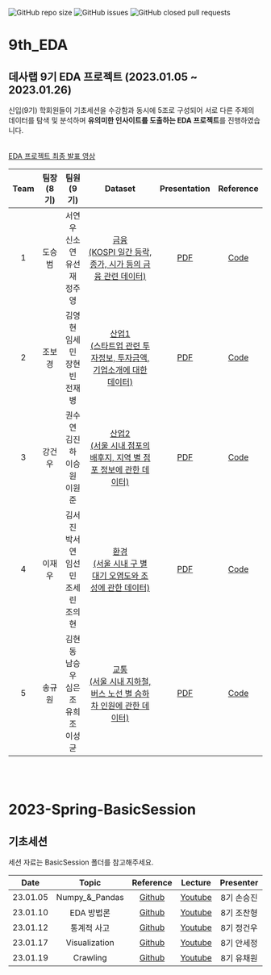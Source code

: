 ![GitHub repo size](https://img.shields.io/github/repo-size/DataScience-Lab-Yonsei/9th_EDA)
![GitHub issues](https://img.shields.io/github/issues/DataScience-Lab-Yonsei/9th_EDA)
![GitHub closed pull requests](https://img.shields.io/github/issues-pr-closed-raw/DataScience-Lab-Yonsei/9th_EDA)

# 9th_EDA
## 데사랩 9기 EDA 프로젝트 (2023.01.05 ~ 2023.01.26)
신입(9기) 학회원들이 기초세션을 수강함과 동시에 5조로 구성되어 서로 다른 주제의 데이터를 탐색 및 분석하며 <strong>유의미한 인사이트를 도출하는 EDA 프로젝트</strong>를 진행하였습니다.
<br><br>


[EDA 프로젝트 최종 발표 영상](url)


|Team|팀장(8기)|팀원(9기)|Dataset|Presentation|Reference|
|:---:|:---:|:---:|:---:|:---:|:---:|
|1|도승범|서연우<br>신소연<br>유선재<br>정주영|[금융<br>(KOSPI 일간 등락, 종가, 시가 등의 금융 관련 데이터)](https://github.com/DataScience-Lab-Yonsei/9th_EDA/blob/main/1%E1%84%8C%E1%85%A9/Dataset)|[PDF](pdf)|[Code](code)|
|2|조보경|김영현<br>임세민<br>장현빈<br>전재병|[산업1<br>(스타트업 관련 투자정보, 투자금액, 기업소개에 대한 데이터)](data)|[PDF](pdf)|[Code](code)|
|3|강건우|권수연<br>김진하<br>이승원<br>이원준|[산업2<br>(서울 시내 점포의 배후지, 지역 별 점포 정보에 관한 데이터)](https://github.com/DataScience-Lab-Yonsei/9th_EDA/tree/main/3%E1%84%8C%E1%85%A9/Dataset)|[PDF](pdf)|[Code](code)|
|4|이재우|김서진<br>박서연<br>임선민<br>조세린<br>조의현|[환경<br>(서울 시내 구 별 대기 오염도와 조성에 관한 데이터)](https://github.com/DataScience-Lab-Yonsei/9th_EDA/tree/main/4%E1%84%8C%E1%85%A9/Dataset)|[PDF](pdf)|[Code](code)|
|5|송규원|김현동<br>남승우<br>심은조<br>유희조<br>이성균|[교통<br>(서울 시내 지하철, 버스 노선 별 승하차 인원에 관한 데이터)](https://github.com/DataScience-Lab-Yonsei/9th_EDA/tree/main/5%E1%84%8C%E1%85%A9/Dataset)|[PDF](pdf)|[Code](code)|

<br><br>

 
# 2023-Spring-BasicSession
## 기초세션
세션 자료는 BasicSession 폴더를 참고해주세요.


|Date|Topic|Reference|Lecture|Presenter|
|:---:|:---:|:---:|:---:|:---:|
|23.01.05|Numpy_&_Pandas|[Github](https://github.com/DataScience-Lab-Yonsei/9th_EDA/tree/main/BasicSession/%5B0105%5D_Numpy_%26_Pandas)|[Youtube](url)|8기 손승진|
|23.01.10|EDA 방법론|[Github](https://github.com/DataScience-Lab-Yonsei/9th_EDA/tree/main/BasicSession/%5B0110%5D_EDA_%E1%84%87%E1%85%A1%E1%86%BC%E1%84%87%E1%85%A5%E1%86%B8%E1%84%85%E1%85%A9%E1%86%AB)|[Youtube](url)|8기 조찬형|
|23.01.12|통계적 사고|[Github](https://github.com/DataScience-Lab-Yonsei/9th_EDA/tree/main/BasicSession/%5B0112%5D_%E1%84%90%E1%85%A9%E1%86%BC%E1%84%80%E1%85%A8%E1%84%8C%E1%85%A5%E1%86%A8%E1%84%89%E1%85%A1%E1%84%80%E1%85%A9)|[Youtube](url)|8기 정건우|
|23.01.17|Visualization|[Github](https://github.com/DataScience-Lab-Yonsei/9th_EDA/tree/main/BasicSession/%5B0117%5D_Visualization)|[Youtube](url)|8기 안세정|
|23.01.19|Crawling|[Github](https://github.com/DataScience-Lab-Yonsei/9th_EDA/tree/main/BasicSession/%5B0119%5D_Crawling)|[Youtube](url)|8기 유채원|
